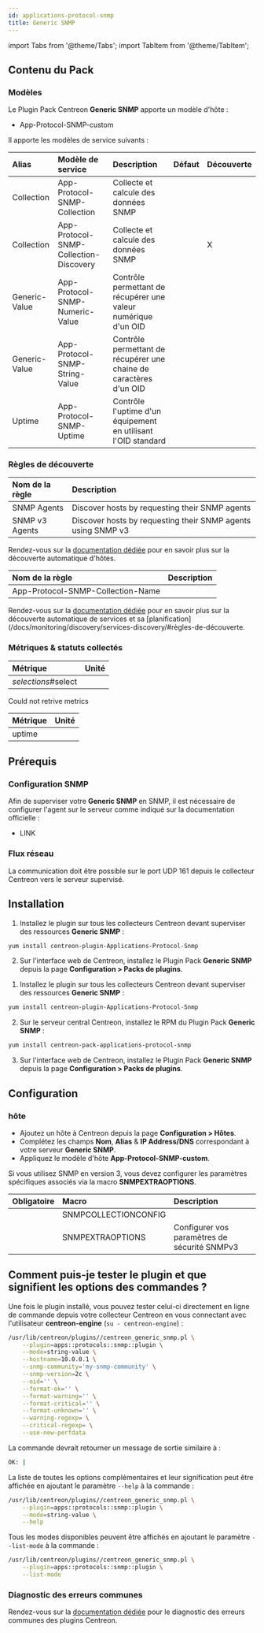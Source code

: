 ```yaml
---
id: applications-protocol-snmp
title: Generic SNMP
---
```

import Tabs from '@theme/Tabs';
import TabItem from '@theme/TabItem';


## Contenu du Pack

### Modèles

Le Plugin Pack Centreon **Generic SNMP** apporte un modèle d'hôte :

* App-Protocol-SNMP-custom

Il apporte les modèles de service suivants :

| Alias         | Modèle de service                      | Description                                                        | Défaut | Découverte |
|:--------------|:---------------------------------------|:-------------------------------------------------------------------|:-------|:-----------|
| Collection    | App-Protocol-SNMP-Collection           | Collecte et calcule des données SNMP                               |        |            |
| Collection    | App-Protocol-SNMP-Collection-Discovery | Collecte et calcule des données SNMP                               |        | X          |
| Generic-Value | App-Protocol-SNMP-Numeric-Value        | Contrôle permettant de récupérer une valeur numérique d'un OID     |        |            |
| Generic-Value | App-Protocol-SNMP-String-Value         | Contrôle permettant de récupérer une chaine de caractères d'un OID |        |            |
| Uptime        | App-Protocol-SNMP-Uptime               | Contrôle l'uptime d'un équipement en utilisant l'OID standard      |        |            |

### Règles de découverte

<Tabs groupId="sync">
<TabItem value="Host" label="Host">

| Nom de la règle | Description                                                  |
|:----------------|:-------------------------------------------------------------|
| SNMP Agents     | Discover hosts by requesting their SNMP agents               |
| SNMP v3 Agents  | Discover hosts by requesting their SNMP agents using SNMP v3 |

Rendez-vous sur la [documentation dédiée](/docs/monitoring/discovery/hosts-discovery)
pour en savoir plus sur la découverte automatique d'hôtes.

</TabItem>
<TabItem value="Service" label="Service">

| Nom de la règle                   | Description |
|:----------------------------------|:------------|
| App-Protocol-SNMP-Collection-Name |             |

Rendez-vous sur la [documentation dédiée](/docs/monitoring/discovery/services-discovery)
pour en savoir plus sur la découverte automatique de services et sa [planification](/docs/monitoring/discovery/services-discovery/#règles-de-découverte.

</TabItem>
</Tabs>

### Métriques & statuts collectés

<Tabs groupId="sync">
<TabItem value="Collection" label="Collection">

| Métrique            | Unité |
|:--------------------|:------|
| *selections*#select |       |

</TabItem>
<TabItem value="Generic-Value" label="Generic-Value">

Could not retrive metrics

</TabItem>
<TabItem value="Uptime" label="Uptime">

| Métrique    | Unité |
|:------------|:------|
| uptime      |       |

</TabItem>
</Tabs>

## Prérequis

### Configuration SNMP

Afin de superviser votre **Generic SNMP** en SNMP,  il est nécessaire de configurer l'agent sur le serveur comme indiqué sur la documentation officielle :
* LINK

### Flux réseau

La communication doit être possible sur le port UDP 161 depuis le collecteur
Centreon vers le serveur supervisé.

## Installation

<Tabs groupId="sync">
<TabItem value="Online License" label="Online License">

1. Installez le plugin sur tous les collecteurs Centreon devant superviser des ressources **Generic SNMP** :

```bash
yum install centreon-plugin-Applications-Protocol-Snmp
```

2. Sur l'interface web de Centreon, installez le Plugin Pack **Generic SNMP** depuis la page **Configuration > Packs de plugins**.

</TabItem>
<TabItem value="Offline License" label="Offline License">

1. Installez le plugin sur tous les collecteurs Centreon devant superviser des ressources **Generic SNMP** :

```bash
yum install centreon-plugin-Applications-Protocol-Snmp
```

2. Sur le serveur central Centreon, installez le RPM du Plugin Pack **Generic SNMP** :

```bash
yum install centreon-pack-applications-protocol-snmp
```

3. Sur l'interface web de Centreon, installez le Plugin Pack **Generic SNMP** depuis la page **Configuration > Packs de plugins**.

</TabItem>
</Tabs>

## Configuration

### hôte

* Ajoutez un hôte à Centreon depuis la page **Configuration > Hôtes**.
* Complétez les champs **Nom**, **Alias** & **IP Address/DNS** correspondant à votre serveur **Generic SNMP**.
* Appliquez le modèle d'hôte **App-Protocol-SNMP-custom**.

Si vous utilisez SNMP en version 3, vous devez configurer les paramètres
spécifiques associés via la macro **SNMPEXTRAOPTIONS**.

| Obligatoire | Macro                | Description                                  |
|:------------|:---------------------|:---------------------------------------------|
|             | SNMPCOLLECTIONCONFIG |                                              |
|             | SNMPEXTRAOPTIONS     | Configurer vos paramètres de sécurité SNMPv3 |

## Comment puis-je tester le plugin et que signifient les options des commandes ?

Une fois le plugin installé, vous pouvez tester celui-ci directement en ligne
de commande depuis votre collecteur Centreon en vous connectant avec
l'utilisateur **centreon-engine** (`su - centreon-engine`) :

```bash
/usr/lib/centreon/plugins//centreon_generic_snmp.pl \
    --plugin=apps::protocols::snmp::plugin \
    --mode=string-value \
    --hostname=10.0.0.1 \
    --snmp-community='my-snmp-community' \
    --snmp-version=2c \
    --oid='' \
    --format-ok='' \
    --format-warning='' \
    --format-critical='' \
    --format-unknown='' \
    --warning-regexp= \
    --critical-regexp= \
    --use-new-perfdata
```

La commande devrait retourner un message de sortie similaire à :

```bash
OK: | 
```

La liste de toutes les options complémentaires et leur signification peut être
affichée en ajoutant le paramètre `--help` à la commande :

```bash
/usr/lib/centreon/plugins//centreon_generic_snmp.pl \
    --plugin=apps::protocols::snmp::plugin \
    --mode=string-value \
    --help
```

Tous les modes disponibles peuvent être affichés en ajoutant le paramètre
`--list-mode` à la commande :

```bash
/usr/lib/centreon/plugins//centreon_generic_snmp.pl \
    --plugin=apps::protocols::snmp::plugin \
    --list-mode
```

### Diagnostic des erreurs communes

Rendez-vous sur la [documentation dédiée](../getting-started/how-to-guides/troubleshooting-plugins.md)
pour le diagnostic des erreurs communes des plugins Centreon.
